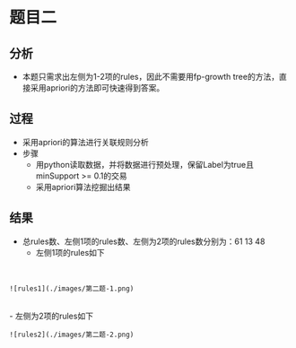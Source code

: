 # 题目二

## 分析
- 本题只需求出左侧为1-2项的rules，因此不需要用fp-growth tree的方法，直接采用apriori的方法即可快速得到答案。

## 过程
- 采用apriori的算法进行关联规则分析
- 步骤
	- 用python读取数据，并将数据进行预处理，保留Label为true且minSupport >= 0.1的交易
	- 采用apriori算法挖掘出结果

## 结果

- 总rules数、左侧1项的rules数、左侧为2项的rules数分别为：61 13 48
	- 左侧1项的rules如下
</br>	

	![rules1](./images/第二题-1.png)
	
</br>
	- 左侧为2项的rules如下
	
</br>

	![rules2](./images/第二题-2.png)
	
</br>

